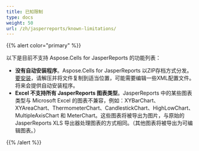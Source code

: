```yaml
---
title: 已知限制
type: docs
weight: 50
url: /zh/jasperreports/known-limitations/
---
```


{{% alert color="primary" %}} 

以下是目前不支持 Aspose.Cells for JasperReports 的功能列表：

- **没有自动安装程序**。Aspose.Cells for JasperReports 以ZIP存档方式分发。[要安装](/cells/zh/jasperreports/installation/)，请解压并将文件复制到适当位置，可能需要编辑一些XML配置文件。将来会提供自动安装程序。
- **Excel 不支持所有 JasperReports 图表类型**。JasperReports 中的某些图表类型与 Microsoft Excel 的图表不兼容，例如：XYBarChart、XYAreaChart、ThermometerChart、CandlestickChart、HighLowChart、MultipleAxisChart 和 MeterChart。这些图表将被导出为图片，与原始的 JasperReports XLS 导出器处理图表的方式相同。（其他图表将被导出为可编辑图表。）

{{% /alert %}}
